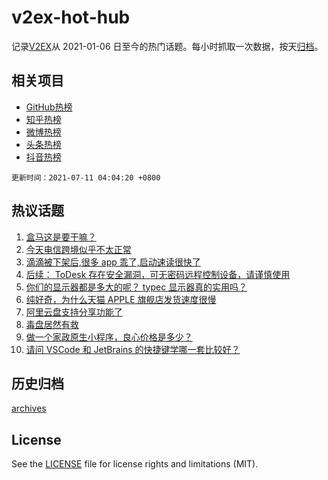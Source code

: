 # v2ex-hot-hub

 记录[V2EX](https://www.v2ex.com/)从 2021-01-06 日至今的热门话题。每小时抓取一次数据，按天[归档](archives)。
 
 ## 相关项目

- [GitHub热榜](https://github.com/lonnyzhang423/github-hot-hub)
- [知乎热榜](https://github.com/lonnyzhang423/zhihu-hot-hub)
- [微博热榜](https://github.com/lonnyzhang423/weibo-hot-hub)
- [头条热榜](https://github.com/lonnyzhang423/toutiao-hot-hub)
- [抖音热榜](https://github.com/lonnyzhang423/douyin-hot-hub)


 `更新时间：2021-07-11 04:04:20 +0800`

## 热议话题

1. [盒马这是要干嘛？](https://www.v2ex.com/t/788685)
1. [今天电信跨境似乎不太正常](https://www.v2ex.com/t/788719)
1. [滴滴被下架后,很多 app 乖了,启动速读很快了](https://www.v2ex.com/t/788747)
1. [后续： ToDesk 存在安全漏洞，可无密码远程控制设备，请谨慎使用](https://www.v2ex.com/t/788723)
1. [你们的显示器都是多大的呢？ typec 显示器真的实用吗？](https://www.v2ex.com/t/788750)
1. [纯好奇，为什么天猫 APPLE 旗舰店发货速度很慢](https://www.v2ex.com/t/788726)
1. [阿里云盘支持分享功能了](https://www.v2ex.com/t/788653)
1. [毒盘居然有救](https://www.v2ex.com/t/788703)
1. [做一个家政原生小程序，良心价格是多少？](https://www.v2ex.com/t/788680)
1. [请问 VSCode 和 JetBrains 的快捷键学哪一套比较好？](https://www.v2ex.com/t/788755)

## 历史归档

[archives](archives)

## License

See the [LICENSE](LICENSE) file for license rights and limitations (MIT).
